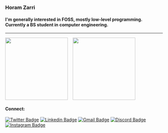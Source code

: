 ### Horam Zarri  

#### I'm generally interested in FOSS, mostly low-level programming. Currently a BS student in computer engineering.  

<hr />

<div style="display: flex; gap: 1rem;">
        <img height=200 align="center" src="https://github-readme-stats.vercel.app/api?username=horam-zarri&theme=tokyonight&hide_border=true" />
        <img height=200 align="center" src="https://github-readme-stats.vercel.app/api/top-langs?username=horam-zarri&layout=compact&langs_count=8&card_width=320&theme=tokyonight&hide_border=true" />
</div>  

#### Connect: 
[![Twitter Badge](https://img.shields.io/badge/-Horam__Z-000000?style=flat-square&logo=x&logoColor=white&link=https://twitter.com/Horam_Z)](https://twitter.com/Horam_Z)  [![Linkedin Badge](https://img.shields.io/badge/-Horam_Zarri-blue?style=flat-square&logo=Linkedin&logoColor=white&link=https://www.linkedin.com/horam-zarri-443796284)](https://www.linkedin.com/in/horam-zarri-443796284) [![Gmail Badge](https://img.shields.io/badge/-horamzarri@gmail.com-c14438?style=flat-square&logo=Gmail&logoColor=white&link=mailto:horamzarri@gmail.com)](mailto:horamzarri@gmail.com) 
[![Discord Badge](https://img.shields.io/badge/-horam__zarri-5865f2?style=flat-square&logo=discord&logoColor=white)]() [![Instagram Badge](https://img.shields.io/badge/-Horam__Z-c039a6?style=flat-square&labelColor=c039a6&logo=instagram&logoColor=white&link=https://instagram.com/horam_z)](https://instagram.com/horam_z)

